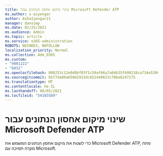```yaml
---
title: שינוי מיקום אחסון הנתונים עבור Microsoft Defender ATP
ms.author: v-aiyengar
author: AshaIyengar21
manager: dansimp
ms.date: 02/25/2021
ms.audience: Admin
ms.topic: article
ms.service: o365-administration
ROBOTS: NOINDEX, NOFOLLOW
localization_priority: Normal
ms.collection: Adm_O365
ms.custom:
- "9001222"
- "6032"
ms.openlocfilehash: 098253c12e0d0bf03f1c50af66a7a84635f699218ca734e53965bcfd55edb930
ms.sourcegitcommit: b5f7da89a650d2915dc652449623c78be6247175
ms.translationtype: MT
ms.contentlocale: he-IL
ms.lasthandoff: 08/05/2021
ms.locfileid: "54103589"
---
```

# <a name="change-data-storage-location-for-microsoft-defender-atp"></a>שינוי מיקום אחסון הנתונים עבור Microsoft Defender ATP

כדי לשנות את מיקום אחסון הנתונים המשמש את Microsoft Defender ATP, פתח מקרה תמיכה עם Microsoft.
